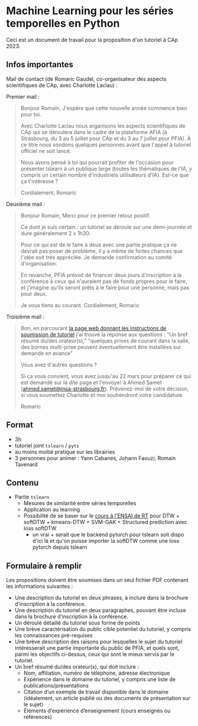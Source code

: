 # Machine Learning pour les séries temporelles en Python

Ceci est un document de travail pour la proposition d'un tutoriel à CAp 2023.

## Infos importantes

Mail de contact (de Romaric Gaudel, co-organisateur des aspects scientifiques de CAp, avec Charlotte Laclau) :

Premier mail : 

> Bonjour Romain,
> J'espère que cette nouvelle année commence bien pour toi.
> 
> Avec Charlotte Laclau nous organisons les aspects scientifiques de CAp qui se déroulera dans le cadre de la plateforme AFIA (à Strasbourg, du 3 au 5 juillet pour CAp et du 3 au 7 juillet pour PFIA). À ce titre nous sondons quelques personnes avant que l'appel à tutoriel officiel ne soit lancé.
> 
> Nous avons pensé à toi qui pourrait profiter de l'occasion pour présenter tslearn à un publique large (toutes les thématiques de l'IA, y compris un certain nombre d'industriels utilisateurs d'IA). Est-ce que ça t'intéresse ?
> 
> Cordialement,
> Romaric

Deuxième mail : 

> Bonjour Romain,
> Merci pour ce premier retour positif.
> 
> Ce dont je suis certain : un tutoriel se déroule sur une demi-journée et dure généralement 2 x 1h30. 
> 
> Pour ce qui est de le faire à deux avec une partie pratique ça ne devrait pas poser de problème, il y a même de fortes chances que l'idée soit très appréciée. Je demande confirmation au comité d'organisation.
> 
> En revanche, PFIA prévoit de financer deux jours d'inscription à la conférence à ceux qui n'auraient pas de fonds propres pour le faire, et j'imagine qu'ils seront prêts à le faire pour une personne, mais pas pour deux.
> 
> Je vous tiens au courant.
> Cordialement,
> Romaric

Troisième mail :

> Bon, en parcourant [la page web donnant les instructions de soumission de tutoriel](https://pfia23.icube.unistra.fr/tutoriels/index.html?p=soumissions.html) j'ai trouvé la réponse aux questions : 
> "Un bref résumé du/des orateur(s),"
> "quelques prises de courant dans la salle, des bornes multi-prise peuvent éventuellement être installées sur demande en avance"
> 
> Vous avez d'autres questions ?
> 
> Si ça vous convient, vous avez jusqu'au 22 mars pour préparer ce qui est demandé sur la dite page et l'envoyer à Ahmed Samet (ahmed.samet@insa-strasbourg.fr).
> Prévenez-moi de votre décision, si vous soumettez Charlotte et moi soutiendront votre candidature.
> 
> Romaric

## Format

* 3h
* tutoriel joint `tslearn` / `pyts`
* au moins moitié pratique sur les librairies
* 3 personnes pour animer : Yann Cabanes, Johann Faouzi, Romain Tavenard

## Contenu

* Partie `tslearn`
  * Mesures de similarité entre séries temporelles
  * Application au learning
  * Possibilité de se baser sur le [cours à l'ENSAI de RT](https://rtavenar.github.io/ml4ts_ensai/) pour DTW + softDTW + kmeans-DTW + SVM-GAK + Structured prediction avec loss softDTW
    * un vrai + serait que le backend pytorch pour tslearn soit dispo d'ici là et qu'on puisse importer la softDTW comme une loss pytorch depuis tslearn

## Formulaire à remplir

Les propositions doivent être soumises dans un seul fichier PDF contenant les informations suivantes :

* Une description du tutoriel en deux phrases, à inclure dans la brochure d’inscription à la conférence.
* Une description du tutoriel en deux paragraphes, pouvant être incluse dans la brochure d’inscription à la conférence.
* Un déroulé détaillé du tutoriel sous forme de points
* Une brève caractérisation du public cible potentiel du tutoriel, y compris les connaissances pré-requises
* Une brève description des raisons pour lesquelles le sujet du tutoriel intéresserait une partie importante du public de PFIA, et quels sont, parmi les objectifs ci-dessus, ceux qui sont le mieux servis par le tutoriel.
* Un bref résumé du/des orateur(s), qui doit inclure :
  * Nom, affiliation, numéro de téléphone, adresse électronique
  * Expérience dans le domaine du tutoriel, y compris une liste de publications/présentations
  * Citation d’un exemple de travail disponible dans le domaine (idéalement, un article publié ou des documents de présentation sur le sujet)
  * Éléments d’expérience d’enseignement (cours enseignés ou références)

